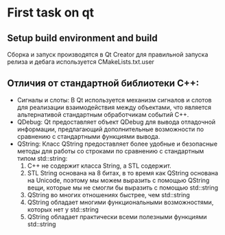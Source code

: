# First task on qt

## Setup build environment and build 

Сборка и запуск производятся в Qt Creator для правильной запуска релиза и дебага используется CMakeLists.txt.user

## Отличия от стандартной библиотеки C++:

* Сигналы и слоты: В Qt используется механизм сигналов и слотов для реализации взаимодействия между объектами, что является альтернативой стандартным обработчикам событий C++.
* QDebug: Qt предоставляет объект QDebug для вывода отладочной информации, предлагающий дополнительные возможности по сравнению с стандартными функциями вывода.
* QString: Класс QString предоставляет более удобные и безопасные методы для работы со строками по сравнению с стандартным типом std::string:
  1. C++ не содержит класса String, а STL содержит.
  2. STL String основана на 8 битах, в то время как QString основана на Unicode, поэтому мы можем выразить с помощью QString вещи, которые мы не смогли бы выразить с помощью std::string
  3. QString во многих отношениях быстрее, чем std::string
  4. QString обладает многими функциональными возможностями, которых нет у std::string
  5. QString обладает практически всеми полезными функциями std::string